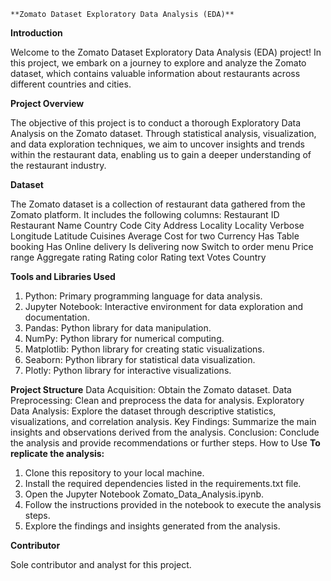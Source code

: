 `**Zomato Dataset Exploratory Data Analysis (EDA)**`

**Introduction**

Welcome to the Zomato Dataset Exploratory Data Analysis (EDA) project! In this project, we embark on a journey to explore and analyze the Zomato dataset, which contains valuable information about restaurants across different countries and cities.

**Project Overview**

The objective of this project is to conduct a thorough Exploratory Data Analysis on the Zomato dataset. Through statistical analysis, visualization, and data exploration techniques, we aim to uncover insights and trends within the restaurant data, enabling us to gain a deeper understanding of the restaurant industry.

**Dataset**

The Zomato dataset is a collection of restaurant data gathered from the Zomato platform. It includes the following columns:
Restaurant ID
Restaurant Name
Country Code
City
Address
Locality
Locality Verbose
Longitude
Latitude
Cuisines
Average Cost for two
Currency
Has Table booking
Has Online delivery
Is delivering now
Switch to order menu
Price range
Aggregate rating
Rating color
Rating text
Votes
Country

**Tools and Libraries Used**

1. Python: Primary programming language for data analysis.
2. Jupyter Notebook: Interactive environment for data exploration and documentation.
3. Pandas: Python library for data manipulation.
4. NumPy: Python library for numerical computing.
5. Matplotlib: Python library for creating static visualizations.
6. Seaborn: Python library for statistical data visualization.
7. Plotly: Python library for interactive visualizations.

**Project Structure**
Data Acquisition: Obtain the Zomato dataset.
Data Preprocessing: Clean and preprocess the data for analysis.
Exploratory Data Analysis: Explore the dataset through descriptive statistics, visualizations, and correlation analysis.
Key Findings: Summarize the main insights and observations derived from the analysis.
Conclusion: Conclude the analysis and provide recommendations or further steps.
How to Use
**To replicate the analysis:**
1. Clone this repository to your local machine.
2. Install the required dependencies listed in the requirements.txt file.
3. Open the Jupyter Notebook Zomato_Data_Analysis.ipynb.
4. Follow the instructions provided in the notebook to execute the analysis steps.
5. Explore the findings and insights generated from the analysis.

**Contributor**

Sole contributor and analyst for this project.
